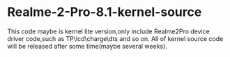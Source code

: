 # Realme-2-Pro-8.1-kernel-source
This code maybe is kernel lite version,only include Realme2Pro device driver code,such as TP\lcd\charge\dts and so on.
All of kernel source code will be released after some time(maybe several weeks).
